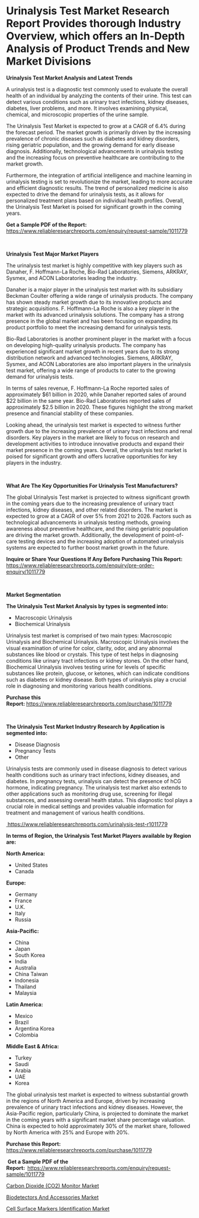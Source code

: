 <p><h1>Urinalysis Test Market Research Report Provides thorough Industry Overview, which offers an In-Depth Analysis of Product Trends and New Market Divisions</h1></p><p><strong>Urinalysis Test Market Analysis and Latest Trends</strong></p>
<p><p>A urinalysis test is a diagnostic test commonly used to evaluate the overall health of an individual by analyzing the contents of their urine. This test can detect various conditions such as urinary tract infections, kidney diseases, diabetes, liver problems, and more. It involves examining physical, chemical, and microscopic properties of the urine sample.</p><p>The Urinalysis Test Market is expected to grow at a CAGR of 6.4% during the forecast period. The market growth is primarily driven by the increasing prevalence of chronic diseases such as diabetes and kidney disorders, rising geriatric population, and the growing demand for early disease diagnosis. Additionally, technological advancements in urinalysis testing and the increasing focus on preventive healthcare are contributing to the market growth.</p><p>Furthermore, the integration of artificial intelligence and machine learning in urinalysis testing is set to revolutionize the market, leading to more accurate and efficient diagnostic results. The trend of personalized medicine is also expected to drive the demand for urinalysis tests, as it allows for personalized treatment plans based on individual health profiles. Overall, the Urinalysis Test Market is poised for significant growth in the coming years.</p></p>
<p><strong>Get a Sample PDF of the Report:&nbsp;</strong> <a href="https://www.reliableresearchreports.com/enquiry/request-sample/1011779">https://www.reliableresearchreports.com/enquiry/request-sample/1011779</a></p>
<p>&nbsp;</p>
<p><strong>Urinalysis Test Major Market Players</strong></p>
<p><p>The urinalysis test market is highly competitive with key players such as Danaher, F. Hoffmann-La Roche, Bio-Rad Laboratories, Siemens, ARKRAY, Sysmex, and ACON Laboratories leading the industry.</p><p>Danaher is a major player in the urinalysis test market with its subsidiary Beckman Coulter offering a wide range of urinalysis products. The company has shown steady market growth due to its innovative products and strategic acquisitions. F. Hoffmann-La Roche is also a key player in the market with its advanced urinalysis solutions. The company has a strong presence in the global market and has been focusing on expanding its product portfolio to meet the increasing demand for urinalysis tests.</p><p>Bio-Rad Laboratories is another prominent player in the market with a focus on developing high-quality urinalysis products. The company has experienced significant market growth in recent years due to its strong distribution network and advanced technologies. Siemens, ARKRAY, Sysmex, and ACON Laboratories are also important players in the urinalysis test market, offering a wide range of products to cater to the growing demand for urinalysis tests.</p><p>In terms of sales revenue, F. Hoffmann-La Roche reported sales of approximately $61 billion in 2020, while Danaher reported sales of around $22 billion in the same year. Bio-Rad Laboratories reported sales of approximately $2.5 billion in 2020. These figures highlight the strong market presence and financial stability of these companies.</p><p>Looking ahead, the urinalysis test market is expected to witness further growth due to the increasing prevalence of urinary tract infections and renal disorders. Key players in the market are likely to focus on research and development activities to introduce innovative products and expand their market presence in the coming years. Overall, the urinalysis test market is poised for significant growth and offers lucrative opportunities for key players in the industry.</p></p>
<p>&nbsp;</p>
<p><strong>What Are The Key Opportunities For Urinalysis Test Manufacturers?</strong></p>
<p><p>The global Urinalysis Test market is projected to witness significant growth in the coming years due to the increasing prevalence of urinary tract infections, kidney diseases, and other related disorders. The market is expected to grow at a CAGR of over 5% from 2021 to 2026. Factors such as technological advancements in urinalysis testing methods, growing awareness about preventive healthcare, and the rising geriatric population are driving the market growth. Additionally, the development of point-of-care testing devices and the increasing adoption of automated urinalysis systems are expected to further boost market growth in the future.</p></p>
<p><strong>Inquire or Share Your Questions If Any Before Purchasing This Report:</strong> <a href="https://www.reliableresearchreports.com/enquiry/pre-order-enquiry/1011779">https://www.reliableresearchreports.com/enquiry/pre-order-enquiry/1011779</a></p>
<p>&nbsp;</p>
<p><strong>Market Segmentation</strong></p>
<p><strong>The Urinalysis Test Market Analysis by types is segmented into:</strong></p>
<p><ul><li>Macroscopic Urinalysis</li><li>Biochemical Urinalysis</li></ul></p>
<p><p>Urinalysis test market is comprised of two main types: Macroscopic Urinalysis and Biochemical Urinalysis. Macroscopic Urinalysis involves the visual examination of urine for color, clarity, odor, and any abnormal substances like blood or crystals. This type of test helps in diagnosing conditions like urinary tract infections or kidney stones. On the other hand, Biochemical Urinalysis involves testing urine for levels of specific substances like protein, glucose, or ketones, which can indicate conditions such as diabetes or kidney disease. Both types of urinalysis play a crucial role in diagnosing and monitoring various health conditions.</p></p>
<p><strong>Purchase this Report:&nbsp;</strong><a href="https://www.reliableresearchreports.com/purchase/1011779">https://www.reliableresearchreports.com/purchase/1011779</a></p>
<p>&nbsp;</p>
<p><strong>The Urinalysis Test Market Industry Research by Application is segmented into:</strong></p>
<p><ul><li>Disease Diagnosis</li><li>Pregnancy Tests</li><li>Other</li></ul></p>
<p><p>Urinalysis tests are commonly used in disease diagnosis to detect various health conditions such as urinary tract infections, kidney diseases, and diabetes. In pregnancy tests, urinalysis can detect the presence of hCG hormone, indicating pregnancy. The urinalysis test market also extends to other applications such as monitoring drug use, screening for illegal substances, and assessing overall health status. This diagnostic tool plays a crucial role in medical settings and provides valuable information for treatment and management of various health conditions.</p></p>
<p><a href="https://www.reliableresearchreports.com/urinalysis-test-r1011779">&nbsp;https://www.reliableresearchreports.com/urinalysis-test-r1011779</a></p>
<p><strong>In terms of Region, the Urinalysis Test Market Players available by Region are:</strong></p>
<p>
    <p> <strong> North America: </strong>
        <ul>
            <li>United States</li>
            <li>Canada</li>
        </ul>
        </p> 
    <p> <strong> Europe: </strong>
        <ul>
            <li>Germany</li>
            <li>France</li>
            <li>U.K.</li>
            <li>Italy</li>
            <li>Russia</li>
        </ul>
        </p> 
    <p> <strong> Asia-Pacific: </strong>
        <ul>
            <li>China</li>
            <li>Japan</li>
            <li>South Korea</li>
            <li>India</li>
            <li>Australia</li>
            <li>China Taiwan</li>
            <li>Indonesia</li>
            <li>Thailand</li>
            <li>Malaysia</li>
        </ul>
        </p> 
    <p> <strong> Latin America: </strong>
        <ul>
            <li>Mexico</li>
            <li>Brazil</li>
            <li>Argentina Korea</li>
            <li>Colombia</li>
        </ul>
        </p> 
    <p> <strong> Middle East & Africa: </strong>
        <ul>
            <li>Turkey</li>
            <li>Saudi</li>
            <li>Arabia</li>
            <li>UAE</li>
            <li>Korea</li>
        </ul>
    </p>
    </p>
<p><p>The global urinalysis test market is expected to witness substantial growth in the regions of North America and Europe, driven by increasing prevalence of urinary tract infections and kidney diseases. However, the Asia-Pacific region, particularly China, is projected to dominate the market in the coming years with a significant market share percentage valuation. China is expected to hold approximately 30% of the market share, followed by North America with 25% and Europe with 20%.</p></p>
<p><strong>Purchase this Report: </strong><a href="https://www.reliableresearchreports.com/purchase/1011779">https://www.reliableresearchreports.com/purchase/1011779</a></p>
<p>&nbsp;<strong>Get a Sample PDF of the Report:&nbsp;&nbsp;</strong><a href="https://www.reliableresearchreports.com/enquiry/request-sample/1011779">https://www.reliableresearchreports.com/enquiry/request-sample/1011779</a></p>
<p><strong></strong></p>
<p><p><a href="https://github.com/zkngisync/Market-Research-Report-List-1/blob/main/carbon-dioxide-co2-monitor-market.md">Carbon Dioxide (CO2) Monitor Market</a></p><p><a href="https://github.com/LitzyGulgowski2023/Market-Research-Report-List-1/blob/main/biodetectors-and-accessories-market.md">Biodetectors And Accessories Market</a></p><p><a href="https://github.com/brendafegmorris532/Market-Research-Report-List-1/blob/main/cell-surface-markers-identification-market.md">Cell Surface Markers Identification Market</a></p></p>